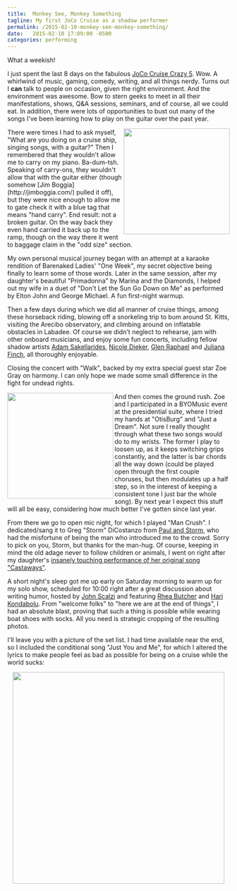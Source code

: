 ```yaml
---
title:  Monkey See, Monkey Something
tagline: My first JoCo Cruise as a shadow performer
permalink: /2015-02-10-monkey-see-monkey-something/
date:   2015-02-10 17:09:00 -0500
categories: performing
---
```


What a weekish!

I just spent the last 8 days on the fabulous [JoCo Cruise Crazy 5](https://jococruisecrazy.com/). Wow. A whirlwind of music, gaming, comedy, writing, and all things nerdy. Turns out I **can** talk to people on occasion, given the right environment. And the environment was awesome. Bow to stern geeks to meet in all their manifestations, shows, Q&A sessions, seminars, and of course, all we could eat. In addition, there were lots of opportunities to bust out many of the songs I've been learning how to play on the guitar over the past year.

<img src="bg_guitar_sitting.jpg" align="right" width="240px"/>
There were times I had to ask myself, "What are you doing on a cruise ship, singing songs, with a guitar?" Then I remembered that they wouldn't allow me to carry on my piano. Ba-dum-tsh. Speaking of carry-ons, they wouldn't allow that with the guitar either (though somehow [Jim Boggia](http://jimboggia.com/) pulled it off), but they were nice enough to allow me to gate check it with a blue tag that means "hand carry". End result: not a broken guitar. On the way back they even hand carried it back up to the ramp, though on the way there it went to baggage claim in the "odd size" section.
<br clear="right" />

My own personal musical journey began with an attempt at a karaoke rendition of Barenaked Ladies' "One Week", my secret objective being finally to learn some of those words. Later in the same session, after my daughter's beautiful "Primadonna" by Marina and the Diamonds, I helped out my wife in a duet of "Don't Let the Sun Go Down on Me" as performed by Elton John and George Michael. A fun first-night warmup.

Then a few days during which we did all manner of cruise things, among these horseback riding, blowing off a snorkeling trip to bum around St. Kitts, visiting the Arecibo observatory, and climbing around on inflatable obstacles in Labadee. Of course we didn't neglect to rehearse, jam with other onboard musicians, and enjoy some fun concerts, including fellow shadow artists [Adam Sakellarides](http://www.adamsakellarides.com/), [Nicole Dieker](http://hello-the-future.tumblr.com/), [Glen Raphael](http://www.glenraphael.com/) and [Juliana Finch](http://www.julianafinch.com/), all thoroughly enjoyable.

Closing the concert with "Walk", backed by my extra special guest star Zoe Gray on harmony. I can only hope we made some small difference in the fight for undead rights.

<img src="bg_with_zoe.jpg" align="left" width="240px" />
And then comes the ground rush. Zoe and I participated in a BYOMusic event at the presidential suite, where I tried my hands at "OtisBurg" and "Just a Dream". Not sure I really thought through what these two songs would do to my wrists. The former I play to loosen up, as it keeps switching grips constantly, and the latter is bar chords all the way down (could be played open through the first couple choruses, but then modulates up a half step, so in the interest of keeping a consistent tone I just bar the whole song). By next year I expect this stuff will all be easy, considering how much better I've gotten since last year.
<br clear="left" />

From there we go to open mic night, for which I played "Man Crush". I dedicated/sang it to Greg "Storm" DiCostanzo from [Paul and Storm](http://www.paulandstorm.com/), who had the misfortune of being the man who introduced me to the crowd. Sorry to pick on you, Storm, but thanks for the man-hug. Of course, keeping in mind the old adage never to follow children or animals, I went on right after my daughter's [insanely touching performance of her original song "Castaways"](https://www.youtube.com/watch?v=AbDYz0u_KO0).

A short night's sleep got me up early on Saturday morning to warm up for my solo show, scheduled for 10:00 right after a great discussion about writing humor, hosted by [John Scalzi](http://whatever.scalzi.com/) and featuring [Rhea Butcher](http://www.rheabutcher.com/) and [Hari Kondabolu](http://www.harikondabolu.com/). From "welcome folks" to "here we are at the end of things", I had an absolute blast, proving that such a thing is possible while wearing boat shoes with socks. All you need is strategic cropping of the resulting photos.

I'll leave you with a picture of the set list. I had time available near the end, so I included the conditional song "Just You and Me", for which I altered the lyrics to make people feel as bad as possible for being on a cruise while the world sucks:

<p align="center">
    <img src="set_list.jpg" width="480px" />
</p>